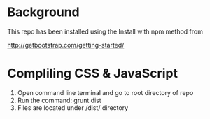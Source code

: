 # Background #

This repo has been installed using the Install with npm method from

http://getbootstrap.com/getting-started/

# Compliling CSS & JavaScript #

1. Open command line terminal and go to root directory of repo
2. Run the command:
grunt dist
3. Files are located under /dist/ directory